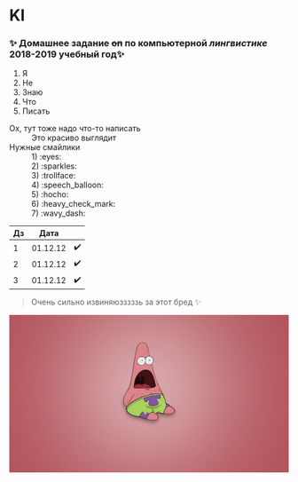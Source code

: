 # Kl
### :sparkles: Домашнее задание ~~оп~~ по **компьютерной _лингвистике_** 2018-2019 учебный год:sparkles:
1. Я
  1. Не
  2. Знаю
  3. Что
  4. Писать 
  
  
  <dl>
  <dt>Ох, тут тоже надо что-то написать</dt>
  <dd>Это красиво выглядит</dd>

  <dt>Нужные смайлики</dt>
  <dd>1) :eyes:</dd>
  <dd>2) :sparkles:</dd>
  <dd>3) :trollface:</dd>
  <dd>4) :speech_balloon:</dd>
  <dd>5) :hocho:</dd>
  <dd>6) :heavy_check_mark:</dd>
  <dd>7) :wavy_dash:</dd>
  
</dl>



|Дз             | Дата          |                    |
| ------------- |:-------------:| ------------------:|
| 1             | 01.12.12      | :heavy_check_mark: |
| 2             | 01.12.12      | :heavy_check_mark: |
| 3             | 01.12.12      | :heavy_check_mark: |



> Очень сильно извиняюзззззь за этот бред :sparkles:

![alt text](https://github.com/LinKav20/Kl/blob/master/6491.jpg)
